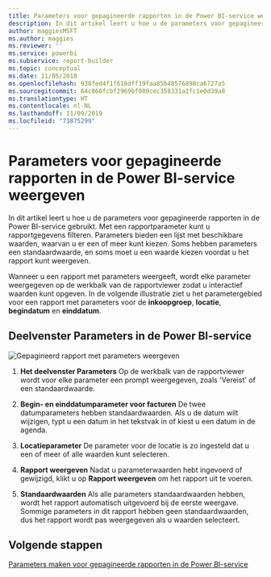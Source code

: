 ```yaml
---
title: Parameters voor gepagineerde rapporten in de Power BI-service weergeven
description: In dit artikel leert u hoe u de parameters voor gepagineerde rapporten in de Power BI-service gebruikt.
author: maggiesMSFT
ms.author: maggies
ms.reviewer: ''
ms.service: powerbi
ms.subservice: report-builder
ms.topic: conceptual
ms.date: 11/05/2018
ms.openlocfilehash: 938fed4f1f616dff19faa85b48576898ca6727a5
ms.sourcegitcommit: 64c860fcbf2969bf089cec358331a1fc1e0d39a8
ms.translationtype: HT
ms.contentlocale: nl-NL
ms.lasthandoff: 11/09/2019
ms.locfileid: "73875299"
---
```

# <a name="view-parameters-for-paginated-reports-in-the-power-bi-service"></a>Parameters voor gepagineerde rapporten in de Power BI-service weergeven

In dit artikel leert u hoe u de parameters voor gepagineerde rapporten in de Power BI-service gebruikt.  Met een rapportparameter kunt u rapportgegevens filteren. Parameters bieden een lijst met beschikbare waarden, waarvan u er een of meer kunt kiezen. Soms hebben parameters een standaardwaarde, en soms moet u een waarde kiezen voordat u het rapport kunt weergeven.  

Wanneer u een rapport met parameters weergeeft, wordt elke parameter weergegeven op de werkbalk van de rapportviewer zodat u interactief waarden kunt opgeven. In de volgende illustratie ziet u het parametergebied voor een rapport met parameters voor de **inkoopgroep**, **locatie**, **begindatum** en **einddatum**.  

## <a name="parameters-pane-in-the-power-bi-service"></a>Deelvenster Parameters in de Power BI-service

![Gepagineerd rapport met parameters weergeven](media/paginated-reports-view-parameters/power-bi-paginated-view-parameters.png)
  
1.  **Het deelvenster Parameters** Op de werkbalk van de rapportviewer wordt voor elke parameter een prompt weergegeven, zoals 'Vereist' of een standaardwaarde.    
  
2.  **Begin- en einddatumparameter voor facturen** De twee datumparameters hebben standaardwaarden. Als u de datum wilt wijzigen, typt u een datum in het tekstvak in of kiest u een datum in de agenda.  
  
3.  **Locatieparameter** De parameter voor de locatie is zo ingesteld dat u een of meer of alle waarden kunt selecteren. 
  
4.  **Rapport weergeven** Nadat u parameterwaarden hebt ingevoerd of gewijzigd, klikt u op **Rapport weergeven** om het rapport uit te voeren. 

5. **Standaardwaarden** Als alle parameters standaardwaarden hebben, wordt het rapport automatisch uitgevoerd bij de eerste weergave. Sommige parameters in dit rapport hebben geen standaardwaarden, dus het rapport wordt pas weergegeven als u waarden selecteert.  

## <a name="next-steps"></a>Volgende stappen

[Parameters maken voor gepagineerde rapporten in de Power BI-service](paginated-reports-parameters.md)
